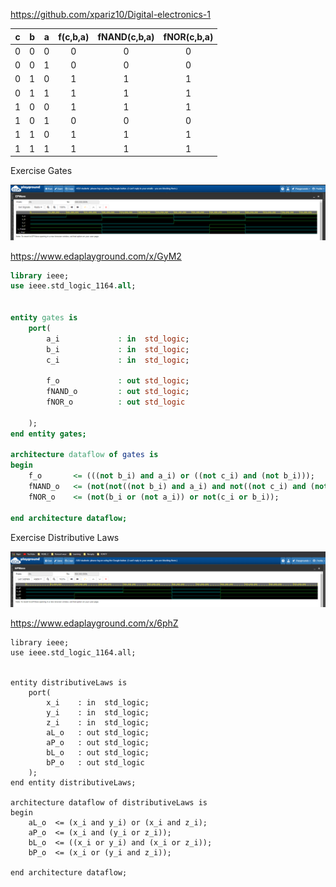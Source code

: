 https://github.com/xpariz10/Digital-electronics-1


| **c** | **b** |**a** | **f(c,b,a)** | **fNAND(c,b,a)** | **fNOR(c,b,a)** |
| :-: | :-: | :-: | :-: | :-: | :-: |
| 0 | 0 | 0 | 0 | 0 | 0 |
| 0 | 0 | 1 | 0 | 0 | 0 |
| 0 | 1 | 0 | 1 | 1 | 1 |
| 0 | 1 | 1 | 1 | 1 | 1 |
| 1 | 0 | 0 | 1 | 1 | 1 |
| 1 | 0 | 1 | 0 | 0 | 0 |
| 1 | 1 | 0 | 1 | 1 | 1 |
| 1 | 1 | 1 | 1 | 1 | 1 |

Exercise Gates

![gates](gates.png)

https://www.edaplayground.com/x/GyM2

```VHDL
library ieee;               
use ieee.std_logic_1164.all;


entity gates is
    port(
        a_i             : in  std_logic;
        b_i             : in  std_logic;
        c_i             : in  std_logic;
        
        f_o             : out std_logic;
        fNAND_o         : out std_logic;
        fNOR_o          : out std_logic
        
    );
end entity gates;

architecture dataflow of gates is
begin
    f_o       <= (((not b_i) and a_i) or ((not c_i) and (not b_i)));
    fNAND_o   <= (not(not((not b_i) and a_i) and not((not c_i) and (not b_i))));
    fNOR_o    <= (not(b_i or (not a_i)) or not(c_i or b_i));
    
end architecture dataflow;

```

Exercise Distributive Laws

![distributiveLaws](distributiveLaws.png)

https://www.edaplayground.com/x/6phZ

```
library ieee;               
use ieee.std_logic_1164.all;


entity distributiveLaws is
    port(
        x_i    : in  std_logic;         
        y_i    : in  std_logic;  
        z_i    : in  std_logic;
        aL_o   : out std_logic;         
        aP_o   : out std_logic;         
        bL_o   : out std_logic;   
        bP_o   : out std_logic 
    );
end entity distributiveLaws;

architecture dataflow of distributiveLaws is
begin
    aL_o  <= (x_i and y_i) or (x_i and z_i);
    aP_o  <= (x_i and (y_i or z_i));
    bL_o  <= ((x_i or y_i) and (x_i or z_i));
    bP_o  <= (x_i or (y_i and z_i));

end architecture dataflow;

```

